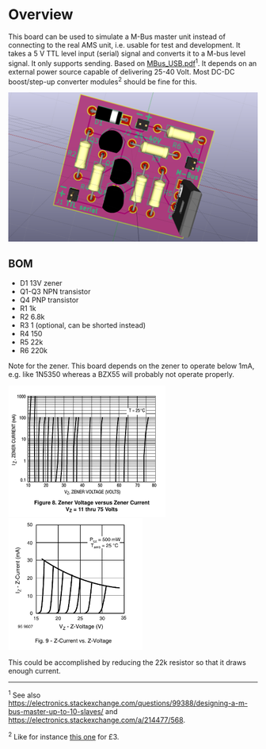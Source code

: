 
# Overview

This board can be used to simulate a M-Bus master unit instead of
connecting to the real AMS unit, i.e. usable for test and development.
It takes a 5 V TTL level input (serial) signal and converts it
to a M-bus level signal. It only supports sending. Based on
[MBus_USB.pdf](https://github.com/rscada/libmbus/blob/master/hardware/MBus_USB.pdf)<sup>1</sup>.
It depends on an external power source capable of delivering 25-40 Volt.
Most DC-DC boost/step-up converter modules<sup>2</sup> should be fine for this.

![](mbus_master.png)

## BOM

* D1 13V zener
* Q1-Q3 NPN transistor
* Q4 PNP transistor
* R1 1k
* R2 6.8k
* R3 1 (optional, can be shorted instead)
* R4 150
* R5 22k
* R6 220k

Note for the zener. This board depends on the zener to operate below 1mA,
e.g. like 1N5350 whereas a BZX55 will probably not operate properly.

![](zener_ok.png?raw=true) ![](zener_not_ok.png?raw=true)

This could be accomplished by reducing the 22k resistor so that it
draws enough current.



-------------

<sup>1</sup>
See also https://electronics.stackexchange.com/questions/99388/designing-a-m-bus-master-up-to-10-slaves/ and https://electronics.stackexchange.com/a/214477/568.

<sup>2</sup>
Like for instance [this one](http://hobbycomponents.com/power/698-xl60009-dc-dc-step-up-boost-converter) for £3.
